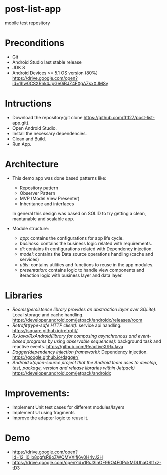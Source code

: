 # post-list-app
mobile test repository 



# Preconditions
* Git
* Android Studio last stable release
* JDK 8
* Android Devices >=  5.1 OS version (80%)    
  https://drive.google.com/open?id=1hw0CSXRnk4JpGe0iBJZ4FXgAZsxXJMSy


# Intructions
* Download the repository(git clone https://github.com/fh127/post-list-app.git).
* Open Android Studio.
* Install the necessary dependencies.
* Clean and Build.
* Run App.


# Architecture
* This demo app was done based patterns like:
   -  Repository pattern 
   -  Observer Pattern
   -  MVP (Model View Presenter)
   -  Inheritance and interfaces
   
   In general this design was based on SOLID to try getting a clean, mantanable and scalable app.
   
 * Module structure:
   - *app*: contains the configurations for app life cycle.
   - *business*: contains the business logic related with requirements.
   - *di*: contains th configurations related with Dependency injection.
   - *model*: contains the Data source operations handling (cache and services)
   - *utils*: contains utilities and functions to reuse in the app modules.
   - *presentation*: contains logic to handle view components and iteraction logic with business layer and data layer.
   
# Libraries
  * *Rooms(persistence library provides an abstraction layer over SQLite)*: Local storage and cache handling.
     https://developer.android.com/jetpack/androidx/releases/room
  * *Retrofit(type-safe HTTP client)*: service api handling.
     https://square.github.io/retrofit/
  * *RxJava/RxAndroid(library for composing asynchronous and event-based programs by using observable sequences)*: background task and       reactive events.
     https://github.com/ReactiveX/RxJava
  * *Dagger(dependency injection framework):* Dependency injection. 
     https://google.github.io/dagger/
  * *Android x(open-source project that the Android team uses to develop, test, package, version and release libraries within Jetpack)*
    https://developer.android.com/jetpack/androidx
    
# Improvements:
  * Implement Unit test cases for different modules/layers
  * Implement UI using fragments
  * Improve the adapter logic to reuse it.
    
# Demo
* https://drive.google.com/open?id=12_i0_b8ogfsR8oZWQMVXifj6v0H4vJ2H
* https://drive.google.com/open?id=1RrJ3lnOF9RO4F0PckMDUhaOSt1xz-tD3



